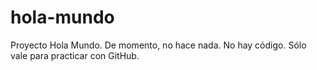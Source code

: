 # hola-mundo
Proyecto Hola Mundo.
De momento, no hace nada. No hay código. Sólo vale para practicar con GitHub.
